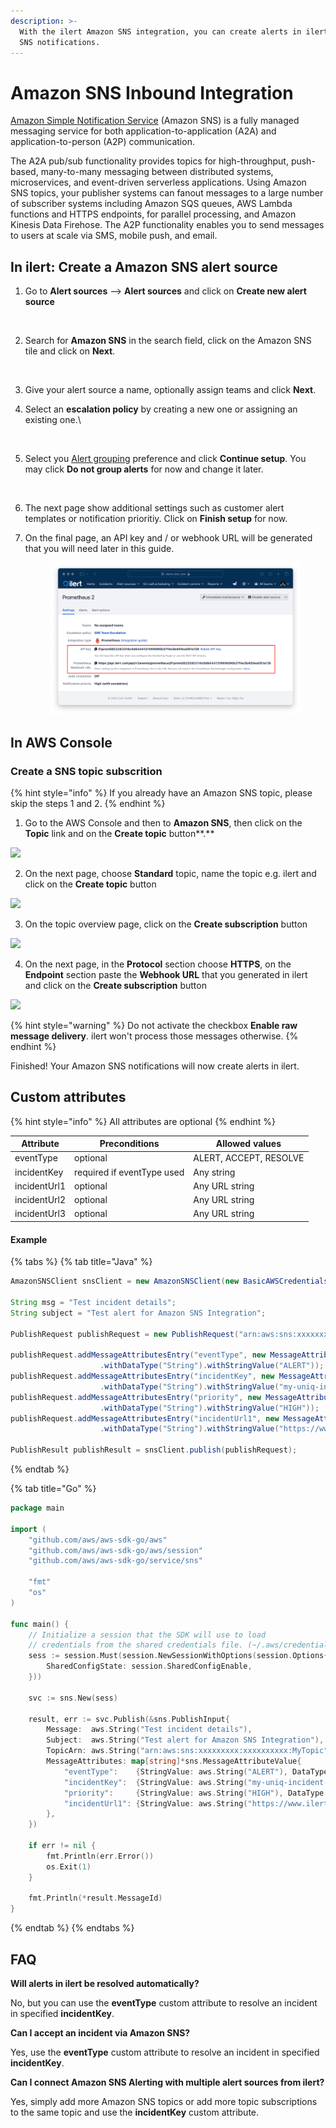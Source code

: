 ```yaml
---
description: >-
  With the ilert Amazon SNS integration, you can create alerts in ilert based on
  SNS notifications.
---
```


# Amazon SNS Inbound Integration

[Amazon Simple Notification Service](https://aws.amazon.com/sns/) (Amazon SNS) is a fully managed messaging service for both application-to-application (A2A) and application-to-person (A2P) communication.

The A2A pub/sub functionality provides topics for high-throughput, push-based, many-to-many messaging between distributed systems, microservices, and event-driven serverless applications. Using Amazon SNS topics, your publisher systems can fanout messages to a large number of subscriber systems including Amazon SQS queues, AWS Lambda functions and HTTPS endpoints, for parallel processing, and Amazon Kinesis Data Firehose. The A2P functionality enables you to send messages to users at scale via SMS, mobile push, and email.

## In ilert: Create a Amazon SNS alert source <a href="#in-ilert" id="in-ilert"></a>

1.  Go to **Alert sources** --> **Alert sources** and click on **Create new alert source**

    <figure><img src="https://4017197022-files.gitbook.io/~/files/v0/b/gitbook-x-prod.appspot.com/o/spaces%2F-M76ygPnS4HUcFSX8ulm%2Fuploads%2FjX0cS4q7woTXKajZmc1W%2FScreenshot%202023-08-28%20at%2010.21.10.png?alt=media&#x26;token=8ef3666b-84eb-4b51-abee-f07303313941" alt=""><figcaption></figcaption></figure>
2.  Search for **Amazon SNS** in the search field, click on the Amazon SNS tile and click on **Next**.&#x20;

    <figure><img src="https://4017197022-files.gitbook.io/~/files/v0/b/gitbook-x-prod.appspot.com/o/spaces%2F-M76ygPnS4HUcFSX8ulm%2Fuploads%2FlXzQlJpaTFSR49AZk0xA%2FScreenshot%202023-08-28%20at%2010.24.23.png?alt=media&#x26;token=cffeacb4-57b9-47d4-827d-b0f6b1afd914" alt=""><figcaption></figcaption></figure>
3. Give your alert source a name, optionally assign teams and click **Next**.
4.  Select an **escalation policy** by creating a new one or assigning an existing one.\


    <figure><img src="https://4017197022-files.gitbook.io/~/files/v0/b/gitbook-x-prod.appspot.com/o/spaces%2F-M76ygPnS4HUcFSX8ulm%2Fuploads%2FNnuZqONaIhbOf6fn4OkZ%2FScreenshot%202023-08-28%20at%2011.37.47.png?alt=media&#x26;token=8a74f7b5-5bd2-4eea-97fa-1c1dbb041333" alt=""><figcaption></figcaption></figure>
5.  Select you [Alert grouping](../../alerting/alert-sources.md#alert-grouping) preference and click **Continue setup**. You may click **Do not group alerts** for now and change it later.&#x20;

    <figure><img src="https://4017197022-files.gitbook.io/~/files/v0/b/gitbook-x-prod.appspot.com/o/spaces%2F-M76ygPnS4HUcFSX8ulm%2Fuploads%2FueugN4JgHn1c90ggFA6u%2FScreenshot%202023-08-28%20at%2011.38.24.png?alt=media&#x26;token=b8009daf-3ca8-4264-a6fa-e42ef7333205" alt=""><figcaption></figcaption></figure>
6. The next page show additional settings such as customer alert templates or notification prioritiy. Click on **Finish setup** for now.
7.  On the final page, an API key and / or webhook URL will be generated that you will need later in this guide.

    <figure><img src="../../.gitbook/assets/Screenshot 2023-08-28 at 11.47.34 (1).png" alt=""><figcaption></figcaption></figure>

## In AWS Console <a href="#in-aws-console" id="in-aws-console"></a>

### Create a SNS topic subscrition <a href="#create-sns-topic-subscription" id="create-sns-topic-subscription"></a>

{% hint style="info" %}
If you already have an Amazon SNS topic, please skip the steps 1 and 2.
{% endhint %}

1. Go to the AWS Console and then to **Amazon SNS**, then click on the **Topic** link and on the **Create topic** button\*\*.\*\*

![](<../../.gitbook/assets/Simple\_Notification\_Service (4).png>)

2. On the next page, choose **Standard** topic, name the topic e.g. ilert and click on the **Create topic** button

![](<../../.gitbook/assets/Simple\_Notification\_Service (5).png>)

3. On the topic overview page, click on the **Create subscription** button

![](<../../.gitbook/assets/Simple\_Notification\_Service (6).png>)

4. On the next page, in the **Protocol** section choose **HTTPS**, on the **Endpoint** section paste the **Webhook URL** that you generated in ilert and click on the **Create subscription** button

![](<../../.gitbook/assets/Simple\_Notification\_Service (7).png>)

{% hint style="warning" %}
Do not activate the checkbox **Enable raw message delivery**. ilert won't process those messages otherwise.
{% endhint %}

Finished! Your Amazon SNS notifications will now create alerts in ilert.

## Custom attributes

{% hint style="info" %}
All attributes are optional
{% endhint %}

| Attribute    | Preconditions              | Allowed values         |
| ------------ | -------------------------- | ---------------------- |
| eventType    | optional                   | ALERT, ACCEPT, RESOLVE |
| incidentKey  | required if eventType used | Any string             |
| incidentUrl1 | optional                   | Any URL string         |
| incidentUrl2 | optional                   | Any URL string         |
| incidentUrl3 | optional                   | Any URL string         |

#### Example

{% tabs %}
{% tab title="Java" %}
```java
AmazonSNSClient snsClient = new AmazonSNSClient(new BasicAWSCredentials("AWS_ACCESS_KEY","AWS_SECRET_KEY"));

String msg = "Test incident details";
String subject = "Test alert for Amazon SNS Integration";

PublishRequest publishRequest = new PublishRequest("arn:aws:sns:xxxxxxxxx:xxxxxxxxxx:MyTopic", msg, subject);

publishRequest.addMessageAttributesEntry("eventType", new MessageAttributeValue()
                    .withDataType("String").withStringValue("ALERT"));
publishRequest.addMessageAttributesEntry("incidentKey", new MessageAttributeValue()
                    .withDataType("String").withStringValue("my-uniq-incident-string"));
publishRequest.addMessageAttributesEntry("priority", new MessageAttributeValue()
                    .withDataType("String").withStringValue("HIGH"));
publishRequest.addMessageAttributesEntry("incidentUrl1", new MessageAttributeValue()
                    .withDataType("String").withStringValue("https://www.ilert.com"));

PublishResult publishResult = snsClient.publish(publishRequest);
```
{% endtab %}

{% tab title="Go" %}
```go
package main

import (
    "github.com/aws/aws-sdk-go/aws"
    "github.com/aws/aws-sdk-go/aws/session"
    "github.com/aws/aws-sdk-go/service/sns"

    "fmt"
    "os"
)

func main() {
    // Initialize a session that the SDK will use to load
    // credentials from the shared credentials file. (~/.aws/credentials).
    sess := session.Must(session.NewSessionWithOptions(session.Options{
        SharedConfigState: session.SharedConfigEnable,
    }))

    svc := sns.New(sess)

    result, err := svc.Publish(&sns.PublishInput{
        Message:  aws.String("Test incident details"),
        Subject:  aws.String("Test alert for Amazon SNS Integration"),
        TopicArn: aws.String("arn:aws:sns:xxxxxxxxx:xxxxxxxxxx:MyTopic"),
        MessageAttributes: map[string]*sns.MessageAttributeValue{
            "eventType":    {StringValue: aws.String("ALERT"), DataType: aws.String("String")},
            "incidentKey":  {StringValue: aws.String("my-uniq-incident-string"), DataType: aws.String("String")},
            "priority":     {StringValue: aws.String("HIGH"), DataType: aws.String("String")},
            "incidentUrl1": {StringValue: aws.String("https://www.ilert.com"), DataType: aws.String("String")},
        },
    })

    if err != nil {
        fmt.Println(err.Error())
        os.Exit(1)
    }

    fmt.Println(*result.MessageId)
}
```
{% endtab %}
{% endtabs %}

## FAQ <a href="#faq" id="faq"></a>

**Will alerts in ilert be resolved automatically?**

No, but you can use the **eventType** custom attribute to resolve an incident in specified **incidentKey**.

**Can I accept an incident via Amazon SNS?**

Yes, use the **eventType** custom attribute to resolve an incident in specified **incidentKey**.

**Can I connect Amazon SNS Alerting with multiple alert sources from ilert?**

Yes, simply add more Amazon SNS topics or add more topic subscriptions to the same topic and use the **incidentKey** custom attribute.

